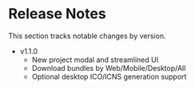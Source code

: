 # Release Notes

This section tracks notable changes by version.

- v1.1.0
  - New project modal and streamlined UI
  - Download bundles by Web/Mobile/Desktop/All
  - Optional desktop ICO/ICNS generation support
